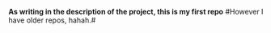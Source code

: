 **As writing in the description of the project, this is my first repo**
#However I have older repos, hahah.#